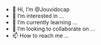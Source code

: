 - 👋 Hi, I’m @Jouvidocap
- 👀 I’m interested in ...
- 🌱 I’m currently learning ...
- 💞️ I’m looking to collaborate on ...
- 📫 How to reach me ...

<!---
Jouvidocap/Jouvidocap is a ✨ special ✨ repository because its `README.md` (this file) appears on your GitHub profile.
You can click the Preview link to take a look at your changes.
--->
